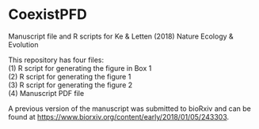 # CoexistPFD
Manuscript file and R scripts for Ke &amp; Letten (2018) Nature Ecology &amp; Evolution   

This repository has four files:  
(1) R script for generating the figure in Box 1  
(2) R script for generating the figure 1  
(3) R script for generating the figure 2  
(4) Manuscript PDF file  

A previous version of the manuscript was submitted to bioRxiv and can be found at https://www.biorxiv.org/content/early/2018/01/05/243303.
